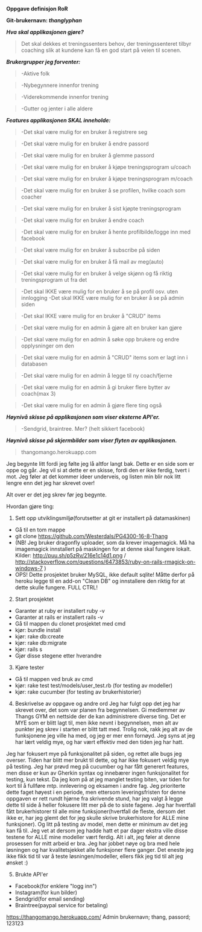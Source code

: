 **Oppgave definisjon RoR**

**Git-brukernavn: _thanglyphan_**

**_Hva skal applikasjonen gjøre?_**
> Det skal dekkes et treningssenters behov, der treningssenteret tilbyr coaching slik at kundene kan få en god start på veien til scenen.

**_Brukergrupper jeg forventer:_**

> -Aktive folk 

> -Nybegynnere innenfor trening 

> -Viderekommende innenfor trening 

> -Gutter og jenter i alle aldere

**_Features applikasjonen SKAL inneholde:_**

> -Det skal være mulig for en bruker å registrere seg 

> -Det skal være mulig for en bruker å endre passord 

> -Det skal være mulig for en bruker å glemme passord 

> -Det skal være mulig for en bruker å kjøpe treningsprogram u/coach 

> -Det skal være mulig for en bruker å kjøpe treningsprogram m/coach 

> -Det skal være mulig for en bruker å se profilen, hvilke coach som coacher 

> -Det skal være mulig for en bruker å sist kjøpte treningsprogram 

> -Det skal være mulig for en bruker å endre coach 

> -Det skal være mulig for en bruker å hente profilbilde/logge inn med facebook 

> -Det skal være mulig for en bruker å subscribe på siden 

> -Det skal være mulig for en bruker å få mail av meg(auto) 

> -Det skal være mulig for en bruker å velge skjønn og få riktig treningsprogram ut fra det 

> -Det skal IKKE være mulig for en bruker å se på profil osv. uten innlogging -Det skal IKKE være mulig for en bruker å se på admin siden 

> -Det skal IKKE være mulig for en bruker å "CRUD" items 

> -Det skal være mulig for en admin å gjøre alt en bruker kan gjøre

> -Det skal være mulig for en admin å søke opp brukere og endre opplysninger om den 

> -Det skal være mulig for en admin å "CRUD" items som er lagt inn i databasen 

> -Det skal være mulig for en admin å legge til ny coach/fjerne 

> -Det skal være mulig for en admin å gi bruker flere bytter av coach(max 3) 

> -Det skal være mulig for en admin å gjøre flere ting også

**_Høynivå skisse på applikasjonen som viser eksterne API'er._**

> -Sendgrid, braintree. Mer? (helt sikkert facebook) 

**_Høynivå skisse på skjermbilder som viser flyten av applikasjonen._**
> thangomango.herokuapp.com 

Jeg begynte litt fordi jeg følte jeg lå altfor langt bak. Dette er en side som er oppe og går. Jeg vil si at dette er en skisse, fordi den er ikke ferdig, tvert i mot. Jeg føler at det kommer ideer underveis, og listen min blir nok litt lengre enn det jeg har skrevet over!

Alt over er det jeg skrev før jeg begynte.

Hvordan gjøre ting:

1. Sett opp utviklingsmiljø(forutsetter at git er installert på datamaskinen)
  * Gå til en tom mappe
  * git clone https://github.com/Westerdals/PG4300-16-8-Thang
  * (NB! Jeg bruker dragonfly uploader, som da krever imagemagick. Må ha imagemagick innstallert på maskingen for at denne skal       fungere lokalt. 
    Kilder: http://puu.sh/p5zRv/216e1c14d1.png / http://stackoverflow.com/questions/6473853/ruby-on-rails-rmagick-on-windows-7 )
  * OPS! Dette prosjektet bruker MySQL, ikke default sqlite! Måtte derfor på heroku legge til en add-on "Clean DB" og innstallere den riktig for at dette skulle fungere. FULL CTRL!
 
2. Start prosjektet
  * Garanter at ruby er installert ruby -v
  * Garanter at rails er installert rails -v
  * Gå til mappen du clonet prosjektet med cmd
  * kjør: bundle install
  * kjør: rake db:create
  * kjør: rake db:migrate
  * kjør: rails s
  * Gjør disse stegene etter hverandre
 
3. Kjøre tester
  * Gå til mappen ved bruk av cmd
  * kjør: rake test test/models/user_test.rb (for testing av modeller)
  * kjør: rake cucumber (for testing av brukerhistorier)
 
4. Beskrivelse av oppgave og andre ord
  Jeg har fulgt opp det jeg har skrevet over, det som var planen fra begynnelsen. Gi medlemmer av Thangs GYM en nettside der de kan administrere diverse ting. Det er MYE som er blitt lagt til, men ikke nevnt i begynnelsen, men alt av punkter jeg skrev i starten er blitt tatt med. Trolig nok, rakk jeg alt av de funksjonene jeg ville ha med, og jeg er mer enn fornøyd. Jeg syns at jeg har lært veldig mye, og har vært effektiv med den tiden jeg har hatt. 

  Jeg har fokusert mye på funksjonalitet på siden, og rettet alle bugs jeg overser. Tiden har blitt mer brukt til dette, og har ikke fokusert veldig mye på testing. Jeg har prøvd meg på cucumber og har fått generert features, men disse er kun av Gherkin syntax og innebærer ingen funksjonalitet for testing, kun tekst. Da jeg kom på at jeg manglet testing biten, var tiden for kort til å fullføre mtp. innlevering og eksamen i andre fag. Jeg prioriterte dette faget høyest i en periode, men ettersom leveringsfristen for denne oppgaven er rett rundt hjørne fra skrivende stund, har jeg valgt å legge dette til side å heller fokusere litt mer på de to siste fagene. Jeg har hvertfall fått brukerhistorer til alle mine funksjoner(hvertfall de fleste, dersom det ikke er, har jeg glemt det for jeg skulle skrive brukerhistore for ALLE mine funksjoner). Og litt på testing av model, men dette er minimum av det jeg kan få til. Jeg vet at dersom jeg hadde hatt et par dager ekstra ville disse testene for ALLE mine modeller vært ferdig. Alt i alt, jeg føler at denne prosessen for mitt arbeid er bra. Jeg har jobbet nøye og bra med hele løsningen og har kvalitetsjekket alle funksjoner flere ganger. Det eneste jeg ikke fikk tid til var å teste løsningen/modeller, ellers fikk jeg tid til alt jeg ønsket :)
  
5. Brukte API'er
  - Facebook(for enklere "logg inn")
  - Instagram(for kun bilder)
  - Sendgrid(for email sending)
  - Braintree(paypal service for betaling)
  
  https://thangomango.herokuapp.com/ 
  Admin brukernavn; thang, passord; 123123
  
